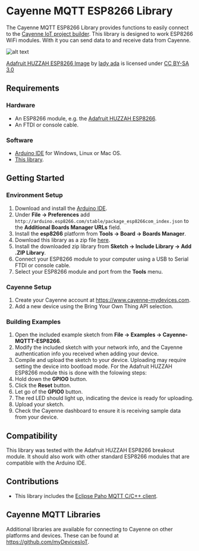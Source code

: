 # Cayenne MQTT ESP8266 Library
The Cayenne MQTT ESP8266 Library provides functions to easily connect to the [Cayenne IoT project builder](https://www.cayenne-mydevices.com). This library is designed to work ESP8266 WiFi modules. With it you can send data to and receive data from Cayenne.

![alt text](https://cdn-learn.adafruit.com/assets/assets/000/024/792/medium800/adafruit_products_2471_iso_assembled_01_ORIG.jpg?1429908417)

[Adafruit HUZZAH ESP8266 Image](https://learn.adafruit.com/assets/24792) by [lady ada](https://learn.adafruit.com/users/adafruit2) is licensed under [CC BY-SA 3.0](https://creativecommons.org/licenses/by-sa/3.0/)

## Requirements
### Hardware
* An ESP8266 module, e.g. the [Adafruit HUZZAH ESP8266](https://www.adafruit.com/product/2471).
* An FTDI or console cable.

### Software
* [Arduino IDE](https://www.arduino.cc/en/Main/Software) for Windows, Linux or Mac OS.
* [This library](https://github.com/myDevicesIoT/Cayenne-MQTT-ESP8266/archive/master.zip).

## Getting Started
### Environment Setup
1. Download and install the [Arduino IDE](https://www.arduino.cc/en/Main/Software).
2. Under **File -> Preferences** add `http://arduino.esp8266.com/stable/package_esp8266com_index.json` to the **Additional Boards Manager URLs** field.
3. Install the **esp8266** platform from **Tools -> Board -> Boards Manager**.
4. Download this library as a zip file [here](https://github.com/myDevicesIoT/Cayenne-MQTT-ESP8266/archive/master.zip).
5. Install the downloaded zip library from **Sketch -> Include Library -> Add .ZIP Library**.
6. Connect your ESP8266 module to your computer using a USB to Serial FTDI or console cable.
7. Select your ESP8266 module and port from the **Tools** menu.

### Cayenne Setup
1. Create your Cayenne account at https://www.cayenne-mydevices.com.
2. Add a new device using the Bring Your Own Thing API selection.

### Building Examples
1. Open the included example sketch from **File -> Examples -> Cayenne-MQTTT-ESP8266**.
2. Modify the included sketch with your network info, and the Cayenne authentication info you received when adding your device.
3. Compile and upload the sketch to your device. Uploading may require setting the device into bootload mode. For the Adafruit HUZZAH ESP8266 module this is done with the folowing steps:
  1. Hold down the **GPIO0** button.
  2. Click the **Reset** button.
  3. Let go of the **GPIO0** button.
  4. The red LED should light up, indicating the device is ready for uploading.
  5. Upload your sketch.
4. Check the Cayenne dashboard to ensure it is receiving sample data from your device.

## Compatibility
This library was tested with the Adafruit HUZZAH ESP8266 breakout module. It should also work with other standard ESP8266 modules that are compatible with the Arduino IDE.

## Contributions
* This library includes the [Eclipse Paho MQTT C/C++ client](https://github.com/eclipse/paho.mqtt.embedded-c).

## Cayenne MQTT Libraries
Additional libraries are available for connecting to Cayenne on other platforms and devices. These can be found at https://github.com/myDevicesIoT.
